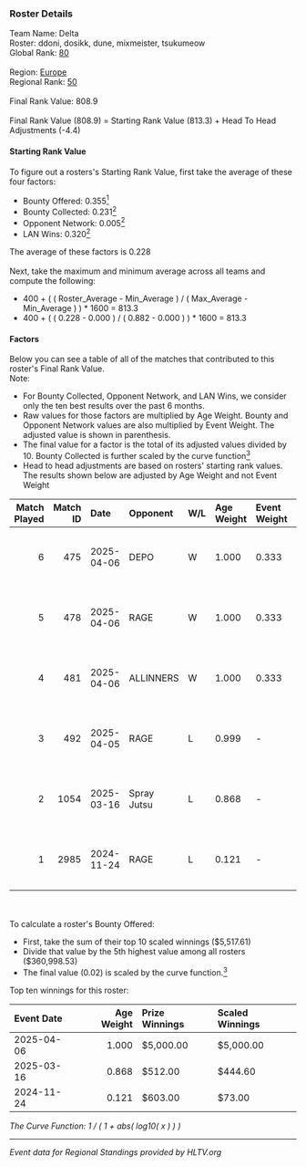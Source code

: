 ### Roster Details<br />
Team Name: Delta<br />
Roster: ddoni, dosikk, dune, mixmeister, tsukumeow<br />
Global Rank: [80](../../standings_global_2025_05_05.md)<br />
<br />
Region: [Europe]( ../../standings_europe_2025_05_05.md)<br />
Regional Rank: [50]( ../../standings_europe_2025_05_05.md)<br />
<br />
Final Rank Value:  808.9<br />
<br />
Final Rank Value (808.9) = Starting Rank Value (813.3) + Head To Head Adjustments (-4.4)<br />

#### Starting Rank Value<br />
To figure out a rosters's Starting Rank Value, first take the average of these four factors:<br />
- Bounty Offered: 0.355[<sup>1</sup>](#table2)
- Bounty Collected: 0.231[<sup>2</sup>](#table1)
- Opponent Network: 0.005[<sup>2</sup>](#table1)
- LAN Wins: 0.320[<sup>2</sup>](#table1)

The average of these factors is 0.228<br />
<br />
Next, take the maximum and minimum average across all teams and compute the following:<br />
- 400 + ( ( Roster_Average - Min_Average ) / ( Max_Average - Min_Average ) ) * 1600 = 813.3
- 400 + ( ( 0.228 - 0.000 ) / ( 0.882 - 0.000 ) ) * 1600 = 813.3


#### Factors<br />
Below you can see a table of all of the matches that contributed to this roster's Final Rank Value.<br />
Note:<br />

- For Bounty Collected, Opponent Network, and LAN Wins, we consider only the ten best results over the past 6 months.
- Raw values for those factors are multiplied by Age Weight. Bounty and Opponent Network values are also multiplied by Event Weight. The adjusted value is shown in parenthesis.
- The final value for a factor is the total of its adjusted values divided by 10. Bounty Collected is further scaled by the curve function[<sup>3</sup>](#curveFunction)
- Head to head adjustments are based on rosters' starting rank values. The results shown below are adjusted by Age Weight and not Event Weight
<span id="table1"></span><br />


| Match Played | Match ID | Date       | Opponent    | W/L | Age Weight | Event Weight | Bounty Collected | Opponent Network | LAN Wins  | H2H Adj. | Roster                                      |
| -: | -: | :- | :- | :- | :- | :- | :- | :- | :- | -: | :- |
|            6 |      475 | 2025-04-06 | DEPO        | W   | 1.000      | 0.333        | 0.007 (0.002)    | 0.102 (0.034)    | 1 (1.000) |    13.71 | ddoni, dosikk, dune, mixmeister, tsukumeow  |
|            5 |      478 | 2025-04-06 | RAGE        | W   | 1.000      | 0.333        | 0.004 (0.001)    | 0.051 (0.017)    | 1 (1.000) |    11.91 | ddoni, dosikk, dune, mixmeister, tsukumeow  |
|            4 |      481 | 2025-04-06 | ALLINNERS   | W   | 1.000      | 0.333        | 0.003 (0.001)    | 0.001 (0.000)    | 1 (1.000) |     7.77 | ddoni, dosikk, dune, mixmeister, tsukumeow  |
|            3 |      492 | 2025-04-05 | RAGE        | L   | 0.999      | -            | -                | -                | -         |   -18.98 | ddoni, dosikk, dune, mixmeister, tsukumeow  |
|            2 |     1054 | 2025-03-16 | Spray Jutsu | L   | 0.868      | -            | -                | -                | -         |   -16.27 | ddoni, dosikk, dune, mixmeister, tsukumeow  |
|            1 |     2985 | 2024-11-24 | RAGE        | L   | 0.121      | -            | -                | -                | -         |    -2.50 | ddoni, dosikk, mixmeister, tsukumeow, zcuhn |

<br />
<span id="table2"></span><br />
To calculate a roster's Bounty Offered:<br />

- First, take the sum of their top 10 scaled winnings ($5,517.61)
- Divide that value by the 5th highest value among all rosters ($360,998.53)
- The final value (0.02) is scaled by the curve function.[<sup>3</sup>](#curveFunction)

Top ten winnings for this roster:<br />

| Event Date | Age Weight | Prize Winnings | Scaled Winnings |
| :- | -: | :- | :- |
| 2025-04-06 |      1.000 | $5,000.00      | $5,000.00       |
| 2025-03-16 |      0.868 | $512.00        | $444.60         |
| 2024-11-24 |      0.121 | $603.00        | $73.00          |


<span id="curveFunction"></span>_The Curve Function: 1 / ( 1 + abs( log10( x ) ) )_<br />

---
_Event data for Regional Standings provided by HLTV.org_<br />
